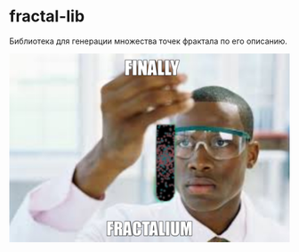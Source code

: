 # fractal-lib
 
Библиотека для генерации множества точек фрактала по его описанию.

<p align="center">
  <img width="600" src="./img/fractalium.jpg" alt="FINALLY FRACTALIUM (with impact font)">
</p> 